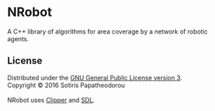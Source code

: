 # NRobot
A C++ library of algorithms for area coverage by a network of robotic agents.

## License
Distributed under the [GNU General Public License version 3](LICENSE.txt).
<br>
Copyright © 2016 Sotiris Papatheodorou
<br>
<br>
NRobot uses [Clipper](http://angusj.com/delphi/clipper.php) and [SDL](https://www.libsdl.org/).
